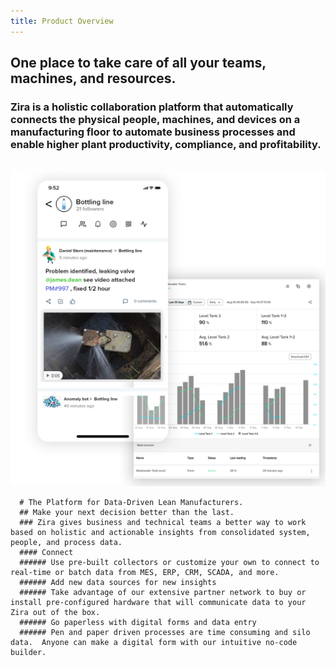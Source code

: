 ```yaml
---
title: Product Overview
---
```


<div class="uk-section">
  <div class="uk-container">
    <article class="uk-article">
      <div class="uk-container uk-container-medium">
        <div class="uk-child-width-1-2@m uk-grid-match uk-text-left uk-margin-medium-center uk-grid" data-uk-grid="" style="vertical-align: middle;">
          <div class="uk-first-column">
            <div class="uk-text-left">
              <h1>
                One place to take care of all your teams, machines, and resources.
              </h1>
              <h3 class="uk-text-lead">
                Zira is a holistic collaboration platform that automatically connects the physical people, machines, and devices on a manufacturing floor to automate business processes and enable higher plant productivity, compliance, and profitability.
              </h3>
              <a style="color:white" class="uk-button uk-button-primary uk-button-large uk-margin-medium-top" href="https://zira.us/contact">Connect now</a>
            </div>
          </div>
          <div class="uk-text-center">
            <img src="/uploads/productFrontphone.png">
      </div>
    </div>
</div>

      # The Platform for Data-Driven Lean Manufacturers.
      ## Make your next decision better than the last.
      ### Zira gives business and technical teams a better way to work based on holistic and actionable insights from consolidated system, people, and process data.
      #### Connect
      ###### Use pre-built collectors or customize your own to connect to real-time or batch data from MES, ERP, CRM, SCADA, and more.
      ###### Add new data sources for new insights
      ###### Take advantage of our extensive partner network to buy or install pre-configured hardware that will communicate data to your Zira out of the box.
      ###### Go paperless with digital forms and data entry
      ###### Pen and paper driven processes are time consuming and silo data.  Anyone can make a digital form with our intuitive no-code builder.
      
      
